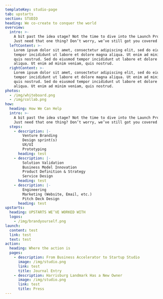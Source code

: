 ```yaml
---
templateKey: studio-page
tab: upstarts
section: STUDIO
heading: We co-create to conquer the world
overview:
  intro: >-
    A bit past the idea stage? Not the time to dive into the Launch Program?
    Just need that one thing? Don’t worry, we’ve still got you covered.
  leftContent: >-
    Lorem ipsum dolor sit amet, consectetur adipiscing elit, sed do eiusmod
    tempor incididunt ut labore et dolore magna aliqua. Ut enim ad minim veniam,
    quis nostrud. Sed do eiusmod tempor incididunt ut labore et dolore magna
    aliqua. Ut enim ad minim veniam, quis nostrud.
  rightContent: >-
    Lorem ipsum dolor sit amet, consectetur adipiscing elit, sed do eiusmod
    tempor incididunt ut labore et dolore magna aliqua. Ut enim ad minim veniam,
    quis nostrud. Sed do eiusmod tempor incididunt ut labore et dolore magna
    aliqua. Ut enim ad minim veniam, quis nostrud.
photos:
  - /img/whiteboard.png
  - /img/collab.png
how:
  heading: How We Can Help
  intro: >-
    A bit past the idea stage? Not the time to dive into the Launch Program?
    Just need that one thing? Don’t worry, we’ve still got you covered.
  steps:
    - description: |-
        Venture Branding
        Design sprint(s)
        UX/UI
        Prototyping
      heading: test
    - description: |-
        Solution Validation
        Business Model Innovation
        Product Definition & Strategy
        Service Design
      heading: test
    - description: |-
        Engineering
        Marketing (Website, Email, etc.)
        Pitch Deck Design
      heading: test
upstarts:
  heading: UPSTARTS WE’VE WORKED WITH
  logos:
    - /img/brandyourself.png
launch:
  content: test
  link: test
  text: test
action:
  heading: Where the action is
  pages:
    - description: From Business Accelerator to Startup Studio
      image: /img/studio.png
      link: test
      title: Journal Entry
    - description: Harrisburg Landmark Has a New Owner
      image: /img/studio.png
      link: test
      title: Press
---
```



